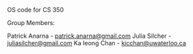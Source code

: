 OS code for CS 350

Group Members:

Patrick Anarna - patrick.anarna@gmail.com
Julia Silcher  - juliasilcher@gmail.com
Ka Ieong Chan  - kicchan@uwaterloo.ca
